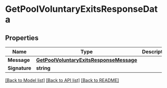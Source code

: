 # GetPoolVoluntaryExitsResponseData

## Properties

Name | Type | Description | Notes
------------ | ------------- | ------------- | -------------
**Message** | [**GetPoolVoluntaryExitsResponseMessage**](GetPoolVoluntaryExitsResponse_message.md) |  | [optional] 
**Signature** | **string** |  | [optional] 

[[Back to Model list]](../README.md#documentation-for-models) [[Back to API list]](../README.md#documentation-for-api-endpoints) [[Back to README]](../README.md)


